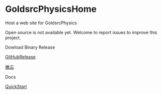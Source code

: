 # GoldsrcPhysicsHome
Host a web site for GoldsrcPhysics

Open source is not available yet.
Welcome to report issues to improve this project.


Dowload Binary Release

[GitHubRelease](https://github.com/anchurcn/GoldsrcPhysicsHome/releases/download/v1.0.0-beta/gsphysics.rar)

[微云](https://share.weiyun.com/jMUTAjpt)

Docs

[QuickStart](https://blog.csdn.net/u012779385/article/details/108901621)
